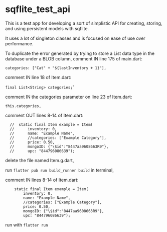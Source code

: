 # sqflite_test_api

This is a test app for developing a sort of simplistic API for creating, storing, 
and using persistent models with sqflite.

It uses a lot of singleton classes and is focused on ease of use over performance.

To duplicate the error generated by trying to store a List<String> data type in the 
database under a BLOB column,
comment IN line 175 of main.dart:
  
  `categories: ["Cat" + "${lastInventory + 1}"],`
  
comment IN line 18 of Item.dart:

  `final List<String> categories;`'
  
comment IN the categories parameter on line 23 of Item.dart:

  `this.categories,`
  
comment OUT lines 8-14 of Item.dart:
```
  //  static final Item example = Item(
  //      inventory: 0,
  //      name: "Example Name",
  //      //categories: ["Example Category"],
  //      price: 0.50,
  //      mongoID: {"\$id":"8447aa9608663R9"},
  //      upc: "844796086639");
```
delete the file named Item.g.dart,

run `flutter pub run build_runner build` in terminal,

comment IN lines 8-14 of Item.dart:
```
    static final Item example = Item(
        inventory: 0,
        name: "Example Name",
        //categories: ["Example Category"],
        price: 0.50,
        mongoID: {"\$id":"8447aa9608663R9"},
        upc: "844796086639");
```      
run with `flutter run`
